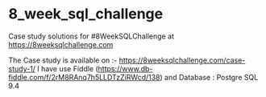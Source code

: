 # 8_week_sql_challenge
Case study solutions for #8WeekSQLChallenge at https://8weeksqlchallenge.com


The Case study is available on :- https://8weeksqlchallenge.com/case-study-1/
I have use Fiddle (https://www.db-fiddle.com/f/2rM8RAnq7h5LLDTzZiRWcd/138) and Database : Postgre SQL 9.4 

